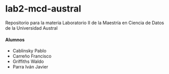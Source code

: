 # lab2-mcd-austral
Repositorio para la materia Laboratorio II de la Maestría en Ciencia de Datos de la Universidad Austral

#### Alumnos
- Cablinsky Pablo
- Carreño Francisco
- Griffiths Waldo
- Parra Iván Javier
